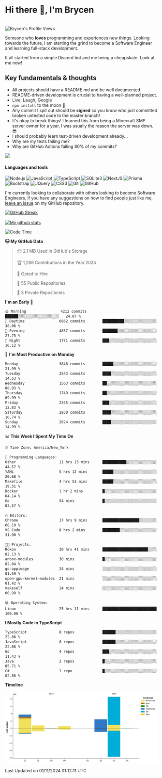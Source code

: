 # Hi there 👋, I'm Brycen

<br>
<img src="https://komarev.com/ghpvc/?username=BrycensRanch" alt="Brycen's Profile Views" />

Someone who **loves** programming and experiences new things. Looking towards the future, I am starting the grind to become a Software Engineer and learning full-stack development.

It all started from a simple Discord bot and me being a cheapskate. Look at me now!

## Key fundamentals & thoughts

- All projects should have a README.md and be well documented.
- README-driven development is crucial to having a well-planned project.
- Live, Laugh, Google
- `npm install` to the moon 🚀
- Any commit I spit out should be **signed** so you know who just committed broken untested code to the master branch!
- It's okay to break things! I learned this from being a Minecraft SMP server owner for a year, I was usually the reason the server was down. 😎
- I should probably learn test-driven development already...
- Why are my tests failing me?
- Why are GitHub Actions failing 80% of my commits? 

<img src="https://res.cloudinary.com/practicaldev/image/fetch/s--OoBLh7-Q--/c_limit%2Cf_auto%2Cfl_progressive%2Cq_auto%2Cw_880/https://cdn-images-1.medium.com/max/1614/1%2A8BlqJ8lNVZzuRjAg1mZ50w.png" height="400"/>

<h4>Languages and tools</h4>
<p>
  <img src="https://img.shields.io/badge/node.js%20-%2343853D.svg?&style=for-the-badge&logo=node.js&logoColor=white" alt="Node.js" />
  <img src="https://img.shields.io/badge/javascript%20-%23323330.svg?&style=for-the-badge&logo=javascript&logoColor=%23F7DF1E" alt="JavaScript" />
  <img src="https://img.shields.io/badge/typescript%20-%23323330.svg?&style=for-the-badge&logo=typescript&logoColor=#3467eb" alt="TypeScript" />
  <img src="https://img.shields.io/badge/sqlite3%20-%23323330.svg?&style=for-the-badge&logo=sqlite&logoColor=#3467eb" alt="SQLite3" />
  <img src="https://img.shields.io/badge/Next.JS%20-%23323330.svg?&style=for-the-badge&logo=next.js&logoColor=#3467eb" alt="NextJS" />
  <img src="https://img.shields.io/badge/Prisma%20-%23323330.svg?&style=for-the-badge&logo=prisma&logoColor=#3467eb" alt="Prisma" />
  <img src="https://img.shields.io/badge/bootstrap%20-%23323330.svg?&style=for-the-badge&logo=bootstrap" alt="Bootstrap" />
  <img src="https://img.shields.io/badge/jquery%20-%23323330.svg?&style=for-the-badge&logo=jquery" alt="JQuery" />
  <img src="https://img.shields.io/badge/css3%20-%23323330.svg?&style=for-the-badge&logo=css3" alt="CSS3" />
  <img src="https://img.shields.io/badge/git%20-%23323330.svg?&style=for-the-badge&logo=git" alt="Git" />
  <img src="https://img.shields.io/badge/github%20-%23323330.svg?&style=for-the-badge&logo=github" alt="GitHub" />
</p>

 I'm currently looking to collaborate with others looking to become Software Engineers, if you have any suggestions on how to find people just like me, [leave an issue](https://github.com/BrycensRanch/BrycensRanch/issues/new) on my GitHub repository.
 
 <p><a href="https://git.io/streak-stats"><img src="https://streak-stats.demolab.com?user=BrycensRanch&amp;theme=dark&amp;hide_border=true&amp;fire=EB5454&amp;ring=0CEB19" alt="GitHub Streak"></a></p>

<a href="https://github.com/anuraghazra/github-readme-stats">
  <img align="center" src="https://github-readme-stats.anuraghazra1.vercel.app/api?username=BrycensRanch&show_icons=true&line_height=27&include_all_commits=true" alt="My github stats" />
</a>

<!--START_SECTION:waka-->
![Code Time](http://img.shields.io/badge/Code%20Time-1%2C086%20hrs%2025%20mins-blue)

**🐱 My GitHub Data** 

> 📦 2.1 MB Used in GitHub's Storage 
 > 
> 🏆 1,269 Contributions in the Year 2024
 > 
> 💼 Opted to Hire
 > 
> 📜 55 Public Repositories 
 > 
> 🔑 3 Private Repositories 
 > 
**I'm an Early 🐤** 

```text
🌞 Morning                4212 commits        ██████░░░░░░░░░░░░░░░░░░░   24.07 % 
🌆 Daytime                6662 commits        ██████████░░░░░░░░░░░░░░░   38.06 % 
🌃 Evening                4857 commits        ███████░░░░░░░░░░░░░░░░░░   27.75 % 
🌙 Night                  1771 commits        ███░░░░░░░░░░░░░░░░░░░░░░   10.12 % 
```
📅 **I'm Most Productive on Monday** 

```text
Monday                   3848 commits        █████░░░░░░░░░░░░░░░░░░░░   21.99 % 
Tuesday                  2543 commits        ████░░░░░░░░░░░░░░░░░░░░░   14.53 % 
Wednesday                1563 commits        ██░░░░░░░░░░░░░░░░░░░░░░░   08.93 % 
Thursday                 1749 commits        ██░░░░░░░░░░░░░░░░░░░░░░░   09.99 % 
Friday                   2245 commits        ███░░░░░░░░░░░░░░░░░░░░░░   12.83 % 
Saturday                 2930 commits        ████░░░░░░░░░░░░░░░░░░░░░   16.74 % 
Sunday                   2624 commits        ████░░░░░░░░░░░░░░░░░░░░░   14.99 % 
```


📊 **This Week I Spent My Time On** 

```text
🕑︎ Time Zone: America/New_York

💬 Programming Languages: 
Other                    11 hrs 13 mins      ███████████░░░░░░░░░░░░░░   44.57 % 
YAML                     5 hrs 12 mins       █████░░░░░░░░░░░░░░░░░░░░   20.68 % 
Makefile                 4 hrs 51 mins       █████░░░░░░░░░░░░░░░░░░░░   19.31 % 
Docker                   1 hr 2 mins         █░░░░░░░░░░░░░░░░░░░░░░░░   04.14 % 
Go                       54 mins             █░░░░░░░░░░░░░░░░░░░░░░░░   03.57 % 

🔥 Editors: 
Chrome                   17 hrs 9 mins       █████████████████░░░░░░░░   68.10 % 
VS Code                  8 hrs 2 mins        ████████░░░░░░░░░░░░░░░░░   31.90 % 

🐱‍💻 Projects: 
Rokon                    20 hrs 41 mins      █████████████████████░░░░   82.13 % 
anbox-modules            30 mins             █░░░░░░░░░░░░░░░░░░░░░░░░   02.04 % 
go-appimage              24 mins             ░░░░░░░░░░░░░░░░░░░░░░░░░   01.59 % 
open-gpu-kernel-modules  21 mins             ░░░░░░░░░░░░░░░░░░░░░░░░░   01.42 % 
makeself                 14 mins             ░░░░░░░░░░░░░░░░░░░░░░░░░   00.99 % 

💻 Operating System: 
Linux                    25 hrs 11 mins      █████████████████████████   100.00 % 
```

**I Mostly Code in TypeScript** 

```text
TypeScript               8 repos             ██████░░░░░░░░░░░░░░░░░░░   22.86 % 
JavaScript               8 repos             ██████░░░░░░░░░░░░░░░░░░░   22.86 % 
Go                       4 repos             ███░░░░░░░░░░░░░░░░░░░░░░   11.43 % 
Java                     2 repos             █░░░░░░░░░░░░░░░░░░░░░░░░   05.71 % 
C#                       1 repo              █░░░░░░░░░░░░░░░░░░░░░░░░   02.86 % 
```



**Timeline**

![Lines of Code chart](https://raw.githubusercontent.com/BrycensRanch/BrycensRanch/main/assets/bar_graph.png)


 Last Updated on 01/11/2024 01:12:11 UTC
<!--END_SECTION:waka-->

<!--
**BrycensRanch/BrycensRanch** is a ✨ _special_ ✨ repository because its `README.md` (this file) appears on your GitHub profile.

Here are some ideas to get you started:

- 🔭 I’m currently working on ...
- 🌱 I’m currently learning ...
- 👯 I’m looking to collaborate on ...
- 🤔 I’m looking for help with ...
- 💬 Ask me about ...
- 📫 How to reach me: ...
- 😄 Pronouns: ...
- ⚡ Fun fact: ...
-->
